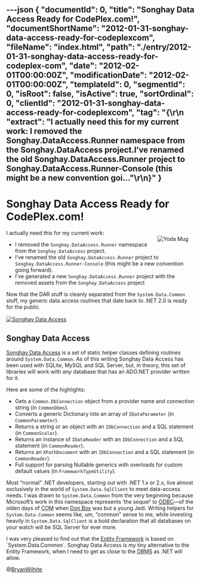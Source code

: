 ---json
{
  "documentId": 0,
  "title": "Songhay Data Access Ready for CodePlex.com!",
  "documentShortName": "2012-01-31-songhay-data-access-ready-for-codeplexcom",
  "fileName": "index.html",
  "path": "./entry/2012-01-31-songhay-data-access-ready-for-codeplex-com",
  "date": "2012-02-01T00:00:00Z",
  "modificationDate": "2012-02-01T00:00:00Z",
  "templateId": 0,
  "segmentId": 0,
  "isRoot": false,
  "isActive": true,
  "sortOrdinal": 0,
  "clientId": "2012-01-31-songhay-data-access-ready-for-codeplexcom",
  "tag": "{\r\n  \"extract\": \"I actually need this for my current work: I removed the Songhay.DataAccess.Runner namespace from the Songhay.DataAccess project.I’ve renamed the old Songhay.DataAccess.Runner project to Songhay.DataAccess.Runner-Console (this might be a new convention goi...\"\r\n}"
}
---

# Songhay Data Access Ready for CodePlex.com!

[<img alt="Yoda Mug" src="http://farm8.staticflickr.com/7006/6705622765_8d6e05522e_m.jpg" style="float:right;margin:16px;">](http://www.flickr.com/photos/wilhite/6705622765/in/photostream/ "Yoda Mug")

I actually need this for my current work:

* I removed the `Songhay.DataAccess.Runner` namespace from the `Songhay.DataAccess` project.
* I’ve renamed the old `Songhay.DataAccess.Runner` project to `Songhay.DataAccess.Runner-Console` (this might be a new convention going forward).
* I’ve generated a new `Songhay.DataAccess.Runner` project with the removed assets from the `Songhay.DataAccess` project

Now that the DAR stuff is cleanly separated from the `System.Data.Common` stuff, my generic data access routines that date back to .NET 2.0 is ready for the public.
[<img alt="Songhay Data Access" src="http://farm8.staticflickr.com/7154/6762510791_99721a18ff_o.png" style="display:block;margin:16px;margin-left:auto;margin-right:auto">](http://songhaydataaccess.codeplex.com/ "Songhay Data Access")

## Songhay Data Access

[Songhay Data Access](http://songhaydataaccess.codeplex.com/) is a set of static helper classes defining routines around `System.Data.Common`. As of this writing Songhay Data Access has been used with SQLite, MySQL and SQL Server, but, in theory, this set of libraries will work with *any* database that has an ADO.NET provider written for it.

Here are some of the highlights:

* Gets a `Common.DbConnection` object from a provider name and connection string (in `CommonDbms`).
* Converts a generic Dictionary into an array of `IDataParameter` (in `CommonParameter`).
* Returns a string or an object with an `IDbConnection` and a SQL statement (in `CommonScalar`).
* Returns an instance of `IDataReader` with an `IDbConnection` and a SQL statement (in `CommonReader`).
* Returns an `XPathDocument` with an `IDbConnection` and a SQL statement (in `CommonReader`).
* Full support for parsing Nullable generics with overloads for custom default values (in `FrameworkTypeUtility`).

Most “normal” .NET developers, starting out with .NET 1.x or 2.x, live almost exclusively in the world of `System.Data.SqlClient` to meet data-access needs. I was drawn to `System.Data.Common` from the very beginning because Microsoft’s work in this namespace represents ‘the sequel’ to [ODBC](http://en.wikipedia.org/wiki/ODBC)—of the olden days of <acronym title="Microsoft Component Object Model">COM</acronym> when [Don Box](http://en.wikipedia.org/wiki/Don_Box) was but a young Jedi. Writing helpers for `System.Data.Common` seems like, um, “common” sense to me, while investing heavily in `System.Data.SqlClient` is a bold declaration that all databases on your watch will be SQL Server for ever more.

I was very pleased to find out that the [Entity Framework](http://msdn.microsoft.com/en-us/library/system.data.entityclient.entitycommand(v=vs.110).aspx) is based on `System.Data.Common`. Songhay Data Access is my tiny alternative to the Entity Framework, when I need to get as close to the <acronym title="Database Management System">DBMS</acronym> as .NET will allow.

@[BryanWilhite](https://twitter.com/BryanWilhite)
